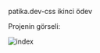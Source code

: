 patika.dev-css ikinci ödev

Projenin görseli:

![index](https://user-images.githubusercontent.com/61598000/151776375-5e52eb90-353f-4a1e-81b6-36b72fe33611.png)

